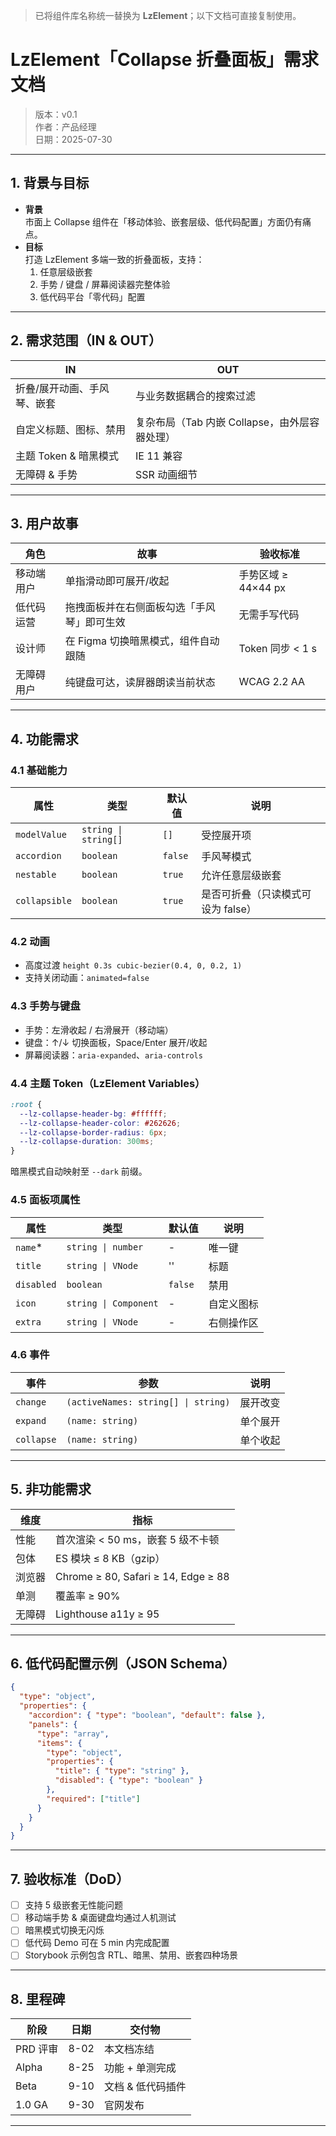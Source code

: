 > 已将组件库名称统一替换为 **LzElement**；以下文档可直接复制使用。  

# LzElement「Collapse 折叠面板」需求文档  
> 版本：v0.1  
> 作者：产品经理  
> 日期：2025-07-30  

---

## 1. 背景与目标
- **背景**  
  市面上 Collapse 组件在「移动体验、嵌套层级、低代码配置」方面仍有痛点。  
- **目标**  
  打造 LzElement 多端一致的折叠面板，支持：  
  1. 任意层级嵌套  
  2. 手势 / 键盘 / 屏幕阅读器完整体验  
  3. 低代码平台「零代码」配置  

---

## 2. 需求范围（IN & OUT）

| IN | OUT |
|---|---|
| 折叠/展开动画、手风琴、嵌套 | 与业务数据耦合的搜索过滤 |
| 自定义标题、图标、禁用 | 复杂布局（Tab 内嵌 Collapse，由外层容器处理） |
| 主题 Token & 暗黑模式 | IE 11 兼容 |
| 无障碍 & 手势 | SSR 动画细节 |

---

## 3. 用户故事

| 角色 | 故事 | 验收标准 |
|---|---|---|
| 移动端用户 | 单指滑动即可展开/收起 | 手势区域 ≥ 44×44 px |
| 低代码运营 | 拖拽面板并在右侧面板勾选「手风琴」即可生效 | 无需手写代码 |
| 设计师 | 在 Figma 切换暗黑模式，组件自动跟随 | Token 同步 < 1 s |
| 无障碍用户 | 纯键盘可达，读屏器朗读当前状态 | WCAG 2.2 AA |

---

## 4. 功能需求

### 4.1 基础能力
| 属性 | 类型 | 默认值 | 说明 |
|---|---|---|---|
| `modelValue` | `string \| string[]` | `[]` | 受控展开项 |
| `accordion` | `boolean` | `false` | 手风琴模式 |
| `nestable` | `boolean` | `true` | 允许任意层级嵌套 |
| `collapsible` | `boolean` | `true` | 是否可折叠（只读模式可设为 false） |

### 4.2 动画
- 高度过渡 `height 0.3s cubic-bezier(0.4, 0, 0.2, 1)`  
- 支持关闭动画：`animated=false`

### 4.3 手势与键盘
- 手势：左滑收起 / 右滑展开（移动端）  
- 键盘：↑/↓ 切换面板，Space/Enter 展开/收起  
- 屏幕阅读器：`aria-expanded`、`aria-controls`

### 4.4 主题 Token（LzElement Variables）
```css
:root {
  --lz-collapse-header-bg: #ffffff;
  --lz-collapse-header-color: #262626;
  --lz-collapse-border-radius: 6px;
  --lz-collapse-duration: 300ms;
}
```
暗黑模式自动映射至 `--dark` 前缀。

### 4.5 面板项属性
| 属性 | 类型 | 默认值 | 说明 |
|---|---|---|---|
| `name`* | `string \| number` | - | 唯一键 |
| `title` | `string \| VNode` | '' | 标题 |
| `disabled` | `boolean` | `false` | 禁用 |
| `icon` | `string \| Component` | - | 自定义图标 |
| `extra` | `string \| VNode` | - | 右侧操作区 |

### 4.6 事件
| 事件 | 参数 | 说明 |
|---|---|---|
| `change` | `(activeNames: string[] \| string)` | 展开改变 |
| `expand` | `(name: string)` | 单个展开 |
| `collapse` | `(name: string)` | 单个收起 |

---

## 5. 非功能需求

| 维度 | 指标 |
|---|---|
| 性能 | 首次渲染 < 50 ms，嵌套 5 级不卡顿 |
| 包体 | ES 模块 ≤ 8 KB（gzip） |
| 浏览器 | Chrome ≥ 80, Safari ≥ 14, Edge ≥ 88 |
| 单测 | 覆盖率 ≥ 90% |
| 无障碍 | Lighthouse a11y ≥ 95 |

---

## 6. 低代码配置示例（JSON Schema）

```json
{
  "type": "object",
  "properties": {
    "accordion": { "type": "boolean", "default": false },
    "panels": {
      "type": "array",
      "items": {
        "type": "object",
        "properties": {
          "title": { "type": "string" },
          "disabled": { "type": "boolean" }
        },
        "required": ["title"]
      }
    }
  }
}
```

---

## 7. 验收标准（DoD）

- [ ] 支持 5 级嵌套无性能问题  
- [ ] 移动端手势 & 桌面键盘均通过人机测试  
- [ ] 暗黑模式切换无闪烁  
- [ ] 低代码 Demo 可在 5 min 内完成配置  
- [ ] Storybook 示例包含 RTL、暗黑、禁用、嵌套四种场景  

---

## 8. 里程碑

| 阶段 | 日期 | 交付物 |
|---|---|---|
| PRD 评审 | 8-02 | 本文档冻结 |
| Alpha | 8-25 | 功能 + 单测完成 |
| Beta | 9-10 | 文档 & 低代码插件 |
| 1.0 GA | 9-30 | 官网发布 |

---
